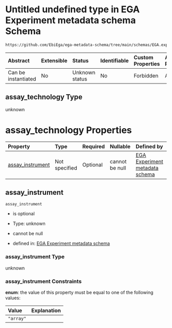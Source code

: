 # Untitled undefined type in EGA Experiment metadata schema Schema

```txt
https://github.com/EbiEga/ega-metadata-schema/tree/main/schemas/EGA.experiment.json#/oneOf/1/properties/assay_technology
```



| Abstract            | Extensible | Status         | Identifiable | Custom Properties | Additional Properties | Access Restrictions | Defined In                                                                           |
| :------------------ | :--------- | :------------- | :----------- | :---------------- | :-------------------- | :------------------ | :----------------------------------------------------------------------------------- |
| Can be instantiated | No         | Unknown status | No           | Forbidden         | Allowed               | none                | [EGA.experiment.json\*](../../../schemas/EGA.experiment.json "open original schema") |

## assay\_technology Type

unknown

# assay\_technology Properties

| Property                               | Type          | Required | Nullable       | Defined by                                                                                                                                                                                                                                                                                                                           |
| :------------------------------------- | :------------ | :------- | :------------- | :----------------------------------------------------------------------------------------------------------------------------------------------------------------------------------------------------------------------------------------------------------------------------------------------------------------------------------- |
| [assay\_instrument](#assay_instrument) | Not specified | Optional | cannot be null | [EGA Experiment metadata schema](ega-9-oneof-if-the-assay-technology-is-an-array-the-experiment-type-has-to-match-properties-assay_technology-properties-assay_instrument.md "https://github.com/EbiEga/ega-metadata-schema/tree/main/schemas/EGA.experiment.json#/oneOf/1/properties/assay_technology/properties/assay_instrument") |

## assay\_instrument



`assay_instrument`

* is optional

* Type: unknown

* cannot be null

* defined in: [EGA Experiment metadata schema](ega-9-oneof-if-the-assay-technology-is-an-array-the-experiment-type-has-to-match-properties-assay_technology-properties-assay_instrument.md "https://github.com/EbiEga/ega-metadata-schema/tree/main/schemas/EGA.experiment.json#/oneOf/1/properties/assay_technology/properties/assay_instrument")

### assay\_instrument Type

unknown

### assay\_instrument Constraints

**enum**: the value of this property must be equal to one of the following values:

| Value     | Explanation |
| :-------- | :---------- |
| `"array"` |             |

